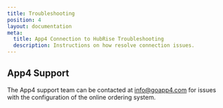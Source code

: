 ```yaml
---
title: Troubleshooting
position: 4
layout: documentation
meta:
  title: App4 Connection to HubRise Troubleshooting
  description: Instructions on how resolve connection issues.
---
```


## App4 Support

The App4 support team can be contacted at [info@goapp4.com](mailto:info@goapp4.com) for issues with the configuration of the online ordering system.
